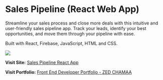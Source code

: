 <h1>Sales Pipeline (React Web App)</h1>

<p>Streamline your sales process and close more deals with this intuitive and user-friendly sales pipeline app. Track your leads, identify your best opportunities, and move them through your pipeline with ease.</p>

<p>Built with React, Firebase, JavaScript, HTML and CSS.</p>

<img src="https://www.zedchamaa.com/assets/images/sales-pipeline-placeholder.png">

<p><strong>Visit Site:</strong> <a target="_blank" href="https://sales-pipeline.zedchamaa.com/">Sales Pipeline React App</a></p>

<p><strong>Visit Portfolio:</strong> <a target="_
blank" href="https://zedchamaa.com/">Front End Developer Portfolio - ZED CHAMAA</a></p>
